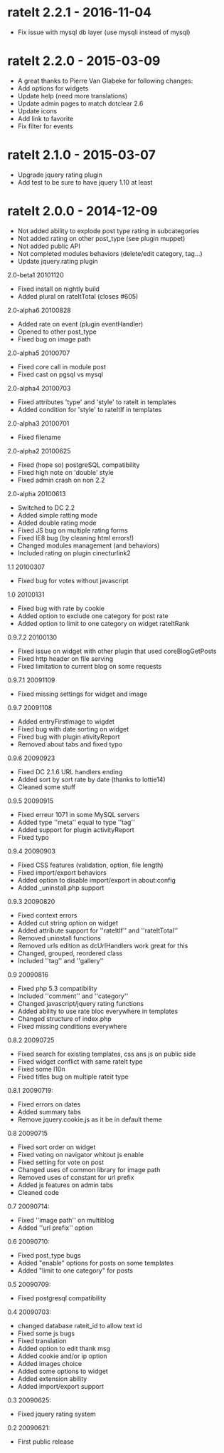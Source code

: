 rateIt 2.2.1 - 2016-11-04
=========================
* Fix issue with mysql db layer (use mysqli instead of mysql)

rateIt 2.2.0 - 2015-03-09
=========================
* A great thanks to Pierre Van Glabeke for following changes:
* Add options for widgets
* Update help (need more translations)
* Update admin pages to match dotclear 2.6
* Update icons
* Add link to favorite
* Fix filter for events

rateIt 2.1.0 - 2015-03-07
=========================
* Upgrade jquery rating plugin
* Add test to be sure to have jquery 1.10 at least

rateIt 2.0.0 - 2014-12-09
=========================
 * Not added ability to explode post type rating in subcategories
 * Not added rating on other post_type (see plugin muppet)
 * Not added public API
 * Not completed modules behaviors (delete/edit category, tag...)
 * Update jquery.rating plugin

2.0-beta1 20101120
 * Fixed install on nightly build
 * Added plural on rateItTotal (closes #605)

2.0-alpha6 20100828
 * Added rate on event (plugin eventHandler)
 * Opened to other post_type
 * Fixed bug on image path

2.0-alpha5 20100707
 * Fixed core call in module post
 * Fixed cast on pgsql vs mysql

2.0-alpha4 20100703
 * Fixed attributes 'type' and 'style' to rateIt in templates
 * Added condition for 'style' to rateItIf in templates

2.0-alpha3 20100701
 * Fixed filename

2.0-alpha2 20100625
 * Fixed (hope so) postgreSQL compatibility
 * Fixed high note on 'double' style
 * Fixed admin crash on non 2.2

2.0-alpha 20100613
 * Switched to DC 2.2
 * Added simple ratting mode
 * Added double rating mode
 * Fixed JS bug on multiple rating forms
 * Fixed IE8 bug (by cleaning html errors!)
 * Changed modules management (and behaviors)
 * Included rating on plugin cinecturlink2

1.1 20100307
 * Fixed bug for votes without javascript

1.0 20100131
 * Fixed bug with rate by cookie
 * Added option to exclude one category for post rate
 * Added option to limit to one category on widget rateItRank

0.9.7.2 20100130
 * Fixed issue on widget with other plugin that used coreBlogGetPosts
 * Fixed http header on file serving
 * Fixed limitation to current blog on some requests

0.9.7.1 20091109
 * Fixed missing settings for widget and image

0.9.7 20091108
 * Added entryFirstImage to wigdet
 * Fixed bug with date sorting on widget
 * Fixed bug with plugin ativityReport
 * Removed about tabs and fixed typo

0.9.6 20090923
 * Fixed DC 2.1.6 URL handlers ending
 * Added sort by sort rate by date (thanks to lottie14)
 * Cleaned some stuff

0.9.5 20090915
 * Fixed erreur 1071 in some MySQL servers
 * Added type ''meta'' equal to type ''tag''
 * Added support for plugin activityReport
 * Fixed typo

0.9.4 20090903
 * Fixed CSS features (validation, option, file length)
 * Fixed import/export behaviors
 * Added option to disable import/export in about:config
 * Added _uninstall.php support

0.9.3 20090820
 * Fixed context errors
 * Added cut string option on widget
 * Added attribute support for ''rateItIf'' and ''rateItTotal''
 * Removed uninstall functions
 * Removed urls edition as dcUrlHandlers work great for this
 * Changed, grouped, reordered class
 * Included ''tag'' and ''gallery''

0.9 20090816
 * Fixed php 5.3 compatibility
 * Included ''comment'' and ''category''
 * Changed javascript/jquery rating functions
 * Added ability to use rate bloc everywhere in templates
 * Changed structure of index.php
 * Fixed missing conditions everywhere

0.8.2 20090725
 * Fixed search for existing templates, css ans js on public side
 * Fixed widget conflict with same rateIt type
 * Fixed some l10n
 * Fixed titles bug on multiple rateit type

0.8.1 20090719:
 * Fixed errors on dates
 * Added summary tabs
 * Remove jquery.cookie.js as it be in default theme

0.8 20090715
 * Fixed sort order on widget
 * Fixed voting on navigator whitout js enable
 * Fixed setting for vote on post
 * Changed uses of common library for image path
 * Removed uses of constant for url prefix
 * Added js features on admin tabs
 * Cleaned code

0.7 20090714:
 * Fixed ''image path'' on multiblog
 * Added ''url prefix'' option

0.6 20090710:
 * Fixed post_type bugs
 * Added "enable" options for posts on some templates
 * Added "limit to one category" for posts

0.5 20090709:
 * Fixed postgresql compatibility

0.4 20090703:
 * changed database rateit_id to allow text id
 * Fixed some js bugs
 * Fixed translation
 * Added option to edit thank msg
 * Added cookie and/or ip option
 * Added images choice
 * Added some options to widget
 * Added extension ability
 * Added import/export support

0.3 20090625:
 * Fixed jquery rating system

0.2 20090621:
 * First public release
